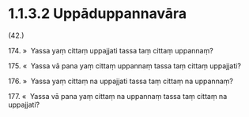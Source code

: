 # 1.1.3.2 Uppāduppannavāra

(42.)

174\. »  Yassa yaṃ cittaṃ uppajjati tassa taṃ cittaṃ uppannaṃ?

175\. «  Yassa vā pana yaṃ cittaṃ uppannaṃ tassa taṃ cittaṃ uppajjati?

176\. »  Yassa yaṃ cittaṃ na uppajjati tassa taṃ cittaṃ na uppannaṃ?

177\. «  Yassa vā pana yaṃ cittaṃ na uppannaṃ tassa taṃ cittaṃ na uppajjati?
